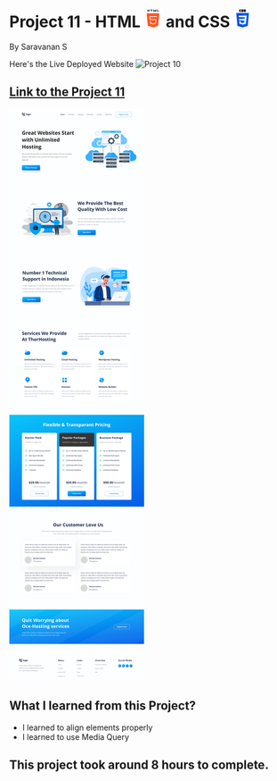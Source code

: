 # Project 11 - HTML ![html-5](./images//html-5.png) and CSS ![css-3](./images//css-3.png)

By Saravanan S

Here's the Live Deployed Website ![Project 10](https://img.shields.io/badge/Project-11-green)

## [Link to the Project 11](https://ineuron-project-11.netlify.app/) 

![Completed Website](./11.png)

## What I learned from this Project?
- I learned to align elements properly
- I learned to use Media Query

## This project took around 8 hours to complete.